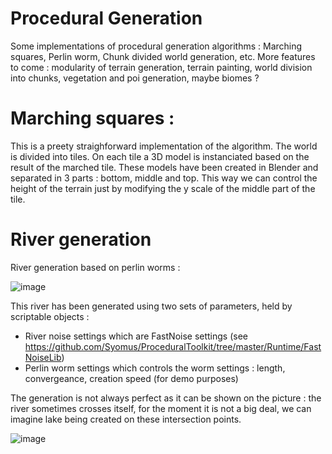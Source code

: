 # Procedural Generation

Some implementations of procedural generation algorithms : Marching squares, Perlin worm, Chunk divided world generation, etc.
More features to come : modularity of terrain generation, terrain painting, world division into chunks, vegetation and poi generation, maybe biomes ? 

# Marching squares :

This is a preety straighforward implementation of the algorithm.
The world is divided into tiles. On each tile a 3D model is instanciated based on the result of the marched tile. These models have been created in Blender and separated in 3 parts : bottom, middle and top. This way we can control the height of the terrain just by modifying the y scale of the middle part of the tile.

# River generation

River generation based on perlin worms :

![image](https://github.com/Milhouzer/proceduralgeneration/assets/65489537/15013ea8-003e-4761-8778-013854ade466)

This river has been generated using two sets of parameters, held by scriptable objects :
* River noise settings which are FastNoise settings (see https://github.com/Syomus/ProceduralToolkit/tree/master/Runtime/FastNoiseLib)
* Perlin worm settings which controls the worm settings : length, convergeance, creation speed (for demo purposes)

The generation is not always perfect as it can be shown on the picture : the river sometimes crosses itself, for the moment it is not a big deal, we can imagine lake being created on these intersection points.

![image](https://github.com/Milhouzer/proceduralgeneration/assets/65489537/8a0e0f7c-1635-4ddc-a8c5-b1dc524ca228)

